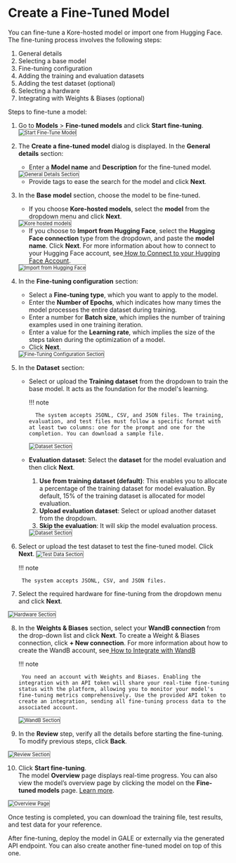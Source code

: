 # Create a Fine-Tuned Model

You can fine-tune a Kore-hosted model or import one from Hugging Face. The fine-tuning process involves the following steps:

1. General details
2. Selecting a base model
3. Fine-tuning configuration
4. Adding the training and evaluation datasets
5. Adding the test dataset (optional)
6. Selecting a hardware
7. Integrating with Weights & Biases (optional)

Steps to fine-tune a model:

1. Go to **Models** > **Fine-tuned models** and click **Start fine-tuning**.<img src="../images/start-fine-tuning.png" alt="Start Fine-Tune Model" title="Start Fine-Tune Model" style="border: 1px solid gray; zoom:80%;">

2.  The **Create a fine-tuned model** dialog is displayed. In the **General details** section:
    * Enter a **Model name** and **Description** for the fine-tuned model.  
    <img src="../images/general-details-section.png" alt="General Details Section" title="General Details Section" style="border: 1px solid gray; zoom:80%;">

    * Provide tags to ease the search for the model and click **Next**.

3. In the **Base** **model** section, choose the model to be fine-tuned.
    * If you choose **Kore-hosted models**, select the **model** from the dropdown menu and click **Next**.  
    <img src="../images/base-model-kore hosted.png" alt="Kore hosted models" title="Kore hosted models" style="border: 1px solid gray; zoom:80%;">

    * If you choose to **Import from Hugging Face**, select the **Hugging Face connection** type from the dropdown, and paste the **model name**. Click **Next**. For more information about how to connect to your Hugging Face account, see[ How to Connect to your Hugging Face Account](../../settings/integrations/enable-hugging-face.md).
    <img src="../images/import-hugging-face.png" alt="Import from Hugging Face" title="Import from Hugging Face" style="border: 1px solid gray; zoom:80%;"> 

4. In the **Fine-tuning configuration** section:
    * Select a **Fine-tuning type**, which you want to apply to the model. 
    * Enter the **Number of Epochs**, which indicates how many times the model processes the entire dataset during training.
    * Enter a number for **Batch size**, which implies the number of training examples used in one training iteration.
    * Enter a value for the **Learning rate**, which implies the size of the steps taken during the optimization of a model.
    * Click **Next**.  
    <img src="../images/fine-tuning-configuration-section.png" alt="Fine-Tuning Configuration Section" title="Fine-Tuning Configuration Section" style="border: 1px solid gray; zoom:80%;">

5. In the **Dataset** section:
    * Select or upload the **Training dataset** from the dropdown to train the base model. It acts as the foundation for the model's learning.
    
        !!! note

            The system accepts JSONL, CSV, and JSON files. The training, evaluation, and test files must follow a specific format with at least two columns: one for the prompt and one for the completion. You can download a sample file. 
        <img src="../images/upload-dataset.png" alt="Dataset Section" title="Dataset Section" style="border: 1px solid gray; zoom:80%;">


    * **Evaluation dataset**: Select the **dataset** for the model evaluation and then click **Next**.
        1. **Use from training dataset (default)**: This enables you to allocate a percentage of the training dataset for model evaluation. By default, 15% of the training dataset is allocated for model evaluation.
        2. **Upload evaluation dataset**: Select or upload another dataset from the dropdown.
        3. **Skip the evaluation**: It will skip the model evaluation process.
        <img src="../images/use-traning-dataset.png" alt="Dataset Section" title="Dataset Section" style="border: 1px solid gray; zoom:80%;">


6. Select or upload the test dataset to test the fine-tuned model. Click **Next**.
    <img src="../images/test-data-section.png" alt=" Test Data Section" title="Test Data Section" style="border: 1px solid gray; zoom:80%;">

    !!! note

        The system accepts JSONL, CSV, and JSON files. 
        

7. Select the required hardware for fine-tuning from the dropdown menu and click **Next**.  
<img src="../images/hardware-section.png" alt="Hardware Section" title="Hardware Section" style="border: 1px solid gray; zoom:80%;">

8. In the **Weights & Biases** section, select your **WandB connection** from the drop-down list and click **Next**. 
To create a Weight & Biases connection, click **+ New connection**. For more information about how to create the WandB account, see[ How to Integrate with WandB](../../settings/integrations/integrate-with-wandb.md) 

    !!! note

        You need an account with Weights and Biases. Enabling the integration with an API token will share your real-time fine-tuning status with the platform, allowing you to monitor your model's fine-tuning metrics comprehensively. Use the provided API token to create an integration, sending all fine-tuning process data to the associated account.

    <img src="../images/new-connection.png" alt="WandB Section" title="WandB Section" style="border: 1px solid gray; zoom:80%;">      

9. In the **Review** step, verify all the details before starting the fine-tuning. To modify previous steps, click **Back**. 
<img src="../images/review-section.png" alt="Review Section" title="Review Section" style="border: 1px solid gray; zoom:80%;">

10. Click **Start fine-tuning**.  
The model **Overview** page displays real-time progress. You can also view the model’s overview page by clicking the model on the **Fine-tuned models** page. [Learn more](../fine-tune-models/model-settings-overview.md).  
<img src="../images/overview1.png" alt="Overview Page" title="Overview Page" style="border: 1px solid gray; zoom:80%;">

Once testing is completed, you can download the training file, test results, and test data for your reference.

After fine-tuning, deploy the model in GALE or externally via the generated API endpoint. You can also create another fine-tuned model on top of this one.

